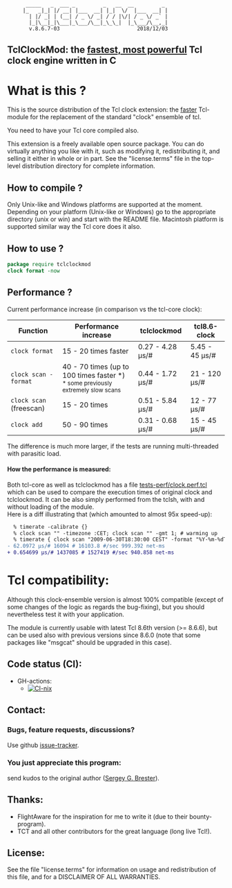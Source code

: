 
          _____   _  ___ _         _   __  __         _ 
         |_   _|_| |/ __| |___  __| |_|  \/  |___  __| |
           | |/ _| | (__| / _ \/ _| / / |\/| / _ \/ _` |
           |_|\__|_|\___|_\___/\__|_\_\_|  |_\___/\__,_|
           v.8.6.7-03                         2018/12/03
                                                       

## TclClockMod: the [fastest, most powerful](#performance-) Tcl clock engine written in C

What is this ?
==============

This is the source distribution of the Tcl clock extension: the [faster](#performance-) 
Tcl-module for the replacement of the standard "clock" ensemble of tcl.

You need to have your Tcl core compiled also.

This extension is a freely available open source package. You can do
virtually anything you like with it, such as modifying it, redistributing
it, and selling it either in whole or in part.  See the "license.terms"
file in the top-level distribution directory for complete information.

How to compile ?
----------------

Only Unix-like and Windows platforms are supported at the moment. Depending
on your platform (Unix-like or Windows) go to the appropriate directory
(unix or win) and start with the README file. Macintosh platform is supported
similar way the Tcl core does it also.

How to use ?
------------

```tcl
package require tclclockmod
clock format -now
```

Performance ?
-------------

Current performance increase (in comparison vs the tcl-core clock):

Function | Performance increase | tclclockmod | tcl8.6-clock
-------- | -------------------- | ----------- | ------------
`clock format` | 15 - 20 times faster | 0.27 - 4.28 µs/# | 5.45 - 45 µs/#
`clock scan -format` | 40 - 70 times (up to 100 times faster \*)<br/><sub>\* some previously extremely slow scans</sub> | 0.44 - 1.72 µs/# | 21 - 120 µs/#
`clock scan` (freescan) | 15 - 20 times | 0.51 - 5.84 µs/# | 12 - 77 µs/#
`clock add` | 50 - 90 times | 0.31 - 0.68 µs/# | 15 - 45 µs/#

The difference is much more larger, if the tests are running multi-threaded with parasitic load.

#### How the performance is measured:

Both tcl-core as well as tclclockmod has a file [tests-perf/clock.perf.tcl](./tests-perf/clock.perf.tcl) which can be used to compare the execution times of original clock and tclclockmod. It can be also simply performed from the tclsh, with and without loading of the module.<br/>
Here is a diff illustrating that (which amounted to almost 95x speed-up):
```diff
  % timerate -calibrate {}
  % clock scan "" -timezone :CET; clock scan "" -gmt 1; # warming up
  % timerate { clock scan "2009-06-30T18:30:00 CEST" -format "%Y-%m-%dT%H:%M:%S %z" -gmt 1 }
- 62.0972 µs/# 16094 # 16103.8 #/sec 999.392 net-ms
+ 0.654699 µs/# 1437085 # 1527419 #/sec 940.858 net-ms
```

Tcl compatibility:
=================

Although this clock-ensemble version is almost 100% compatible (except of some 
changes of the logic as regards the bug-fixing), but you should nevertheless
test it with your application.

The module is currently usable with latest Tcl 8.6th version (>= 8.6.6), but can
be used also with previous versions since 8.6.0 (note that some packages like 
"msgcat" should be upgraded in this case).

Code status (CI):
-----------------

* GH-actions:
  - [![CI-nix](https://github.com/sebres/tclclockmod/actions/workflows/ci-nix.yml/badge.svg)](https://github.com/sebres/tclclockmod/actions/workflows/ci-nix.yml)

Contact:
--------

### Bugs, feature requests, discussions?
Use github [issue-tracker](https://github.com/sebres/tclclockmod).

### You just appreciate this program:
send kudos to the original author ([Sergey G. Brester](mailto:github@sebres.de)).

Thanks:
-------

- FlightAware for the inspiration for me to write it (due to their bounty-program).
- TCT and all other contributors for the great language (long live Tcl!).


License:
--------

See the file "license.terms" for information on usage and redistribution of
this file, and for a DISCLAIMER OF ALL WARRANTIES.

